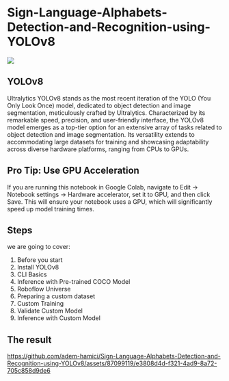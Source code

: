 # Sign-Language-Alphabets-Detection-and-Recognition-using-YOLOv8
<img src="https://github.com/adem-hamici/Sign-Language-Alphabets-Detection-and-Recognition-using-YOLOv8/assets/87099119/7d84a81a-17fe-4a13-9951-2891c5bc1543">

## YOLOv8

Ultralytics YOLOv8 stands as the most recent iteration of the YOLO (You Only Look Once) model, dedicated to object detection and image segmentation, meticulously crafted by Ultralytics. Characterized by its remarkable speed, precision, and user-friendly interface, the YOLOv8 model emerges as a top-tier option for an extensive array of tasks related to object detection and image segmentation. Its versatility extends to accommodating large datasets for training and showcasing adaptability across diverse hardware platforms, ranging from CPUs to GPUs.

## Pro Tip: Use GPU Acceleration
If you are running this notebook in Google Colab, navigate to Edit -> Notebook settings -> Hardware accelerator, set it to GPU, and then click Save. This will ensure your notebook uses a GPU, which will significantly speed up model training times.

## Steps
we are going to cover:

1. Before you start
2. Install YOLOv8
3. CLI Basics
4. Inference with Pre-trained COCO Model
5. Roboflow Universe
6. Preparing a custom dataset
7. Custom Training
8. Validate Custom Model
9. Inference with Custom Model

## The result

https://github.com/adem-hamici/Sign-Language-Alphabets-Detection-and-Recognition-using-YOLOv8/assets/87099119/e3808d4d-f321-4ad9-8a72-705c858d9de6

